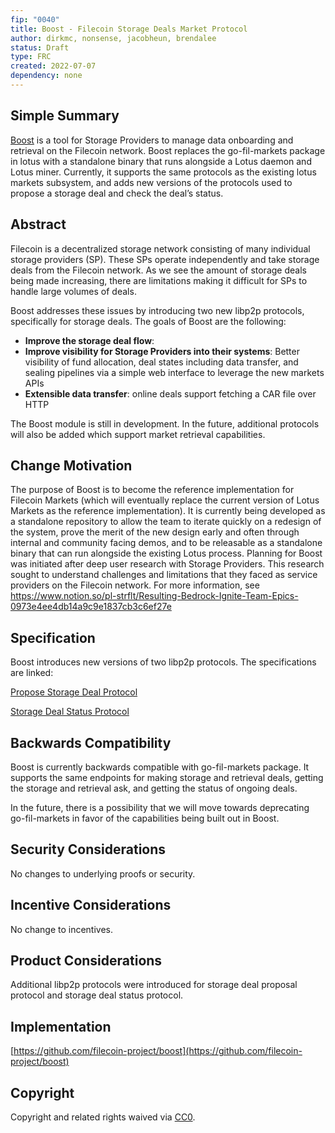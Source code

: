 ```yaml
---
fip: "0040"
title: Boost - Filecoin Storage Deals Market Protocol
author: dirkmc, nonsense, jacobheun, brendalee
status: Draft
type: FRC
created: 2022-07-07
dependency: none
---
```


## Simple Summary

[Boost](https://github.com/filecoin-project/boost) is a tool for Storage Providers to manage data onboarding and retrieval on the Filecoin network. Boost replaces the go-fil-markets package in lotus with a standalone binary that runs alongside a Lotus daemon and Lotus miner. Currently, it supports the same protocols as the existing lotus markets subsystem, and adds new versions of the protocols used to propose a storage deal and check the deal’s status. 

## Abstract

Filecoin is a decentralized storage network consisting of many individual storage providers (SP). These SPs operate independently and take storage deals from the Filecoin network. As we see the amount of storage deals being made increasing, there are limitations making it difficult for SPs to handle large volumes of deals. 

Boost addresses these issues by introducing two new libp2p protocols, specifically for storage deals. The goals of Boost are the following: 

- **Improve the storage deal flow**: 
- **Improve visibility for Storage Providers into their systems**: Better visibility of fund allocation, deal states including data transfer, and sealing pipelines via a simple web interface to leverage the new markets APIs
- **Extensible data transfer**: online deals support fetching a CAR file over HTTP

The Boost module is still in development.  In the future, additional protocols will also be added which support market retrieval capabilities. 

## Change Motivation

The purpose of Boost is to become the reference implementation for Filecoin Markets (which will eventually replace the current version of Lotus Markets as the reference implementation). It is currently being developed as a standalone repository to allow the team to iterate quickly on a redesign of the system, prove the merit of the new design early and often through internal and community facing demos, and to be releasable as a standalone binary that can run alongside the existing Lotus process.
Planning for Boost was initiated after deep user research with Storage Providers.  This research sought to understand challenges and limitations that they faced as service providers on the Filecoin network.  For more information, see <https://www.notion.so/pl-strflt/Resulting-Bedrock-Ignite-Team-Epics-0973e4ee4db14a9c9e1837cb3c6ef27e>
## Specification

Boost introduces new versions of two libp2p protocols. The specifications are linked: 

[Propose Storage Deal Protocol](https://boost.filecoin.io/boost-architecture/libp2p-protocols#propose-storage-deal-protocol)

[Storage Deal Status Protocol](https://boost.filecoin.io/boost-architecture/libp2p-protocols#storage-deal-status-protocol)


## **Backwards Compatibility**

Boost is currently backwards compatible with go-fil-markets package. It supports the same endpoints for making storage and retrieval deals, getting the storage and retrieval ask, and getting the status of ongoing deals.

In the future, there is a possibility that we will move towards deprecating go-fil-markets in favor of the capabilities being built out in Boost. 

## **Security Considerations**

No changes to underlying proofs or security.

## **Incentive Considerations**

No change to incentives.

## **Product Considerations**

Additional libp2p protocols were introduced for storage deal proposal protocol and storage deal status protocol. 

## **Implementation**

[https://github.com/filecoin-project/boost](https://github.com/filecoin-project/boost)

## **Copyright**

Copyright and related rights waived via [CC0](https://creativecommons.org/publicdomain/zero/1.0/).
